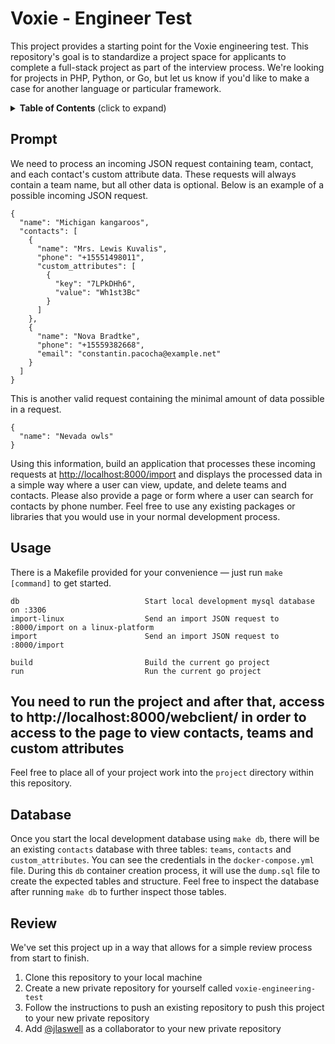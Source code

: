 # Voxie - Engineer Test

This project provides a starting point for the Voxie engineering test. This repository's goal is to standardize a
project space for applicants to complete a full-stack project as part of the interview process. We're looking for
projects in PHP, Python, or Go, but let us know if you'd like to make a case for another language or particular
framework.

<details>
  <summary><strong>Table of Contents</strong> (click to expand)</summary>

- [Prompt](#prompt)
- [Usage](#usage)
- [Database](#database)
- [Review](#review)

</details>

## Prompt

We need to process an incoming JSON request containing team, contact, and each contact's custom attribute data. These
requests will always contain a team name, but all other data is optional. Below is an example of a possible incoming
JSON request.
```jsonc
{
  "name": "Michigan kangaroos",
  "contacts": [
    {
      "name": "Mrs. Lewis Kuvalis",
      "phone": "+15551498011",
      "custom_attributes": [
        {
          "key": "7LPkDHh6",
          "value": "Wh1st3Bc"
        }
      ]
    },
    {
      "name": "Nova Bradtke",
      "phone": "+15559382668",
      "email": "constantin.pacocha@example.net"
    }
  ]
}
```
This is another valid request containing the minimal amount of data possible in a request.
```jsonc
{
  "name": "Nevada owls"
}
```

Using this information, build an application that processes these incoming requests at
[http://localhost:8000/import](http://localhost:8000/import) and displays the processed data in a simple way where a
user can view, update, and delete teams and contacts. Please also provide a page or form where a user can search for
contacts by phone number. Feel free to use any existing packages or libraries that you would use in your normal
development process.

## Usage

There is a Makefile provided for your convenience — just run `make [command]` to get started.
```
db                            Start local development mysql database on :3306
import-linux                  Send an import JSON request to :8000/import on a linux-platform
import                        Send an import JSON request to :8000/import

build                         Build the current go project
run                           Run the current go project
```

## You need to run the project and after that, access to http://localhost:8000/webclient/ in order to access to the page to view contacts, teams and custom attributes

Feel free to place all of your project work into the `project` directory within this repository.

## Database

Once you start the local development database using `make db`, there will be an existing `contacts` database with three
tables: `teams`, `contacts` and `custom_attributes`. You can see the credentials in the `docker-compose.yml` file.
During this `db` container creation process, it will use the `dump.sql` file to create the expected tables and
structure. Feel free to inspect the database after running `make db` to further inspect those tables.

## Review

We've set this project up in a way that allows for a simple review process from start to finish.
1. Clone this repository to your local machine
2. Create a new private repository for yourself called `voxie-engineering-test`
3. Follow the instructions to push an existing repository to push this project to your new private repository
4. Add [@jlaswell](https://github.com/jlaswell) as a collaborator to your new private repository
